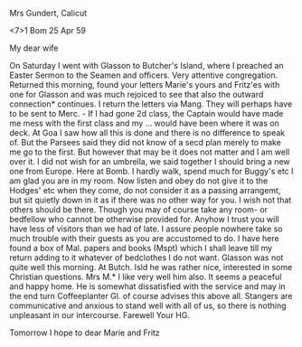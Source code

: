Mrs Gundert, Calicut

<7>1 Bom 25 Apr 59

My dear wife

On Saturday I went with Glasson to Butcher's Island, where I preached an Easter Sermon to the Seamen and officers. Very attentive congregation. Returned this morning, found your letters Marie's yours and Fritz'es with one for Glasson and was much rejoiced to see that also the outward connection* continues. I return the letters via Mang. They will perhaps have to be sent to Merc. - If I had gone 2d class, the Captain would have made me mess with the first class and my ... would have been where it was on deck. At Goa I saw how all this is done and there is no difference to speak of. But the Parsees said they did not know of a secd plan merely to make me go to the first. But however that may be it does not matter and I am well over it. I did not wish for an umbrella, we said together I should bring a new one from Europe. Here at Bomb. I hardly walk, spend much for Buggy's etc I am glad you are in my room. Now listen and obey do not give it to the Hodges' etc when they come, do not consider it as a passing arrangemt, but sit quietly down in it as if there was no other way for you. I wish not that others should be there. Though you may of course take any room- or bedfellow who cannot be otherwise provided for. Anyhow I trust you will have less of visitors than we had of late. I assure people nowhere take so much trouble with their guests as you are accustomed to do. I have here found a box of Mal. papers and books (Mspt) which I shall leave till my return adding to it whatever of bedclothes I do not want. Glasson was not quite well this morning. At Butch. Isld he was rather nice, interested in some Christian questions. Mrs M.<itcheson>* I like very well him also. It seems a peaceful and happy home. He is somewhat dissatisfied with the service and may in the end turn Coffeeplanter Gl. of course advises this above all. Stangers are communicative and anxious to stand well with all of us, so there is nothing unpleasant in our intercourse. Farewell
 Your HG.

Tomorrow I hope to dear Marie and Fritz
